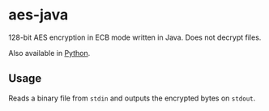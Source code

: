 # aes-java

128-bit AES encryption in ECB mode written in Java. Does not decrypt files.

Also available in [Python](https://github.com/hlilje/aes-python).

## Usage

Reads a binary file from `stdin` and outputs the encrypted bytes on `stdout`.
